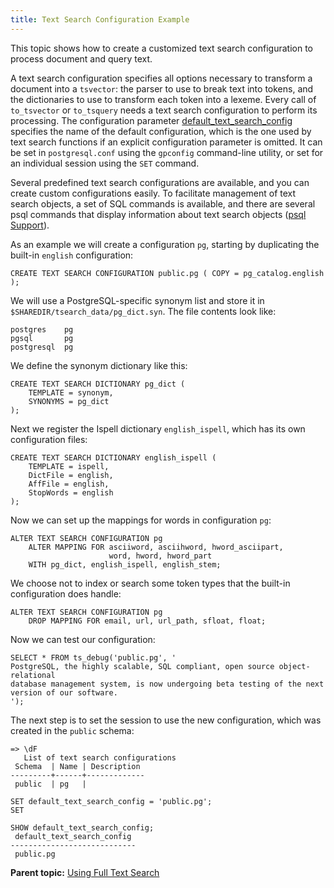 ```yaml
---
title: Text Search Configuration Example 
---
```


This topic shows how to create a customized text search configuration to process document and query text.

A text search configuration specifies all options necessary to transform a document into a `tsvector`: the parser to use to break text into tokens, and the dictionaries to use to transform each token into a lexeme. Every call of `to_tsvector` or `to_tsquery` needs a text search configuration to perform its processing. The configuration parameter [default\_text\_search\_config](../../ref_guide/config_params/guc-list.html) specifies the name of the default configuration, which is the one used by text search functions if an explicit configuration parameter is omitted. It can be set in `postgresql.conf` using the `gpconfig` command-line utility, or set for an individual session using the `SET` command.

Several predefined text search configurations are available, and you can create custom configurations easily. To facilitate management of text search objects, a set of SQL commands is available, and there are several psql commands that display information about text search objects \([psql Support](psql-support.html)\).

As an example we will create a configuration `pg`, starting by duplicating the built-in `english` configuration:

```
CREATE TEXT SEARCH CONFIGURATION public.pg ( COPY = pg_catalog.english );
```

We will use a PostgreSQL-specific synonym list and store it in `$SHAREDIR/tsearch_data/pg_dict.syn`. The file contents look like:

```
postgres    pg
pgsql       pg
postgresql  pg
```

We define the synonym dictionary like this:

```
CREATE TEXT SEARCH DICTIONARY pg_dict (
    TEMPLATE = synonym,
    SYNONYMS = pg_dict
);
```

Next we register the Ispell dictionary `english_ispell`, which has its own configuration files:

```
CREATE TEXT SEARCH DICTIONARY english_ispell (
    TEMPLATE = ispell,
    DictFile = english,
    AffFile = english,
    StopWords = english
);
```

Now we can set up the mappings for words in configuration `pg`:

```
ALTER TEXT SEARCH CONFIGURATION pg
    ALTER MAPPING FOR asciiword, asciihword, hword_asciipart,
                      word, hword, hword_part
    WITH pg_dict, english_ispell, english_stem;
```

We choose not to index or search some token types that the built-in configuration does handle:

```
ALTER TEXT SEARCH CONFIGURATION pg
    DROP MAPPING FOR email, url, url_path, sfloat, float;
```

Now we can test our configuration:

```
SELECT * FROM ts_debug('public.pg', '
PostgreSQL, the highly scalable, SQL compliant, open source object-relational
database management system, is now undergoing beta testing of the next
version of our software.
');
```

The next step is to set the session to use the new configuration, which was created in the `public` schema:

```
=> \dF
   List of text search configurations
 Schema  | Name | Description
---------+------+-------------
 public  | pg   |

SET default_text_search_config = 'public.pg';
SET

SHOW default_text_search_config;
 default_text_search_config
----------------------------
 public.pg
```

**Parent topic:** [Using Full Text Search](../textsearch/full-text-search.html)

